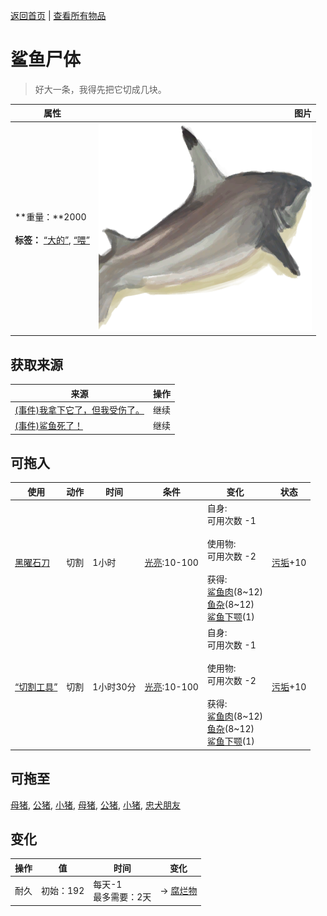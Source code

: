 [返回首页](index.md)   |  [查看所有物品](object.md)
# 鲨鱼尸体  
> 好大一条，我得先把它切成几块。  
  
  属性  |   图片   
 ----  |  ----:   
 **重量：**2000<br><br>**标签：**	[“大的”](tag_Large.md), [“喂”](tag_Meat.md)  |  ![](Sprite/SharkCarcass.png)   
  
## 获取来源  
来源  |  操作  
----  |  ----  
[(事件)我拿下它了，但我受伤了。](Event_SharkFightMixedSuccess.md)  |  继续  
[(事件)鲨鱼死了！](Event_SharkFightSuccess.md)  |  继续  
## 可拖入  
使用  |  动作  |  时间  |  条件  |  变化  |  状态  
----  |  ----  |  ----  |  ----  |  ----  |  ----  
[黑曜石刀](KnifeObsidian.md)  |  切割  |  1小时  |  [光亮](Light.md):10-100  |  自身:<br>可用次数  -1<br><br>使用物:<br>可用次数  -2<br><br>获得:<br>[鲨鱼肉](SharkMeat.md)(8~12)<br>[鱼杂](FishScraps.md)(8~12)<br>[鲨鱼下颚](SharkJaws.md)(1)<br>  |  [污垢](Filth.md)+10  
[“切割工具”](tag_Cutter.md)  |  切割  |  1小时30分  |  [光亮](Light.md):10-100  |  自身:<br>可用次数  -1<br><br>使用物:<br>可用次数  -2<br><br>获得:<br>[鲨鱼肉](SharkMeat.md)(8~12)<br>[鱼杂](FishScraps.md)(8~12)<br>[鲨鱼下颚](SharkJaws.md)(1)<br>  |  [污垢](Filth.md)+10  
## 可拖至  
[母猪](BoarEnclosureFemale.md), [公猪](BoarEnclosureMale.md), [小猪](BoarEnclosurePiglet.md), [母猪](BoarTiedFemale.md), [公猪](BoarTiedMale.md), [小猪](BoarTiedPiglet.md), [忠犬朋友](DogFriend.md)  
## 变化  
操作  |  值  |  时间  |  变化  
----  |  ----  |  ----  |  ----  
耐久  |  初始：192  |  每天-1<br>最多需要：2天  |  → [腐烂物](RottenRemains.md)  
